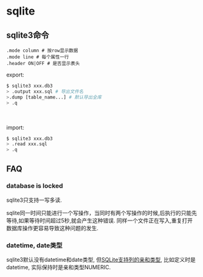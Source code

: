 # sqlite

## sqlite3命令
```
.mode column # 按row显示数据
.mode line # 每个属性一行
.header ON|OFF # 是否显示表头
```

export:
```sh
$ sqlite3 xxx.db3
> .output xxx.sql # 导出文件名
>.dump [table_name...] # 默认导出全库
> .q
```
　　

import:
```sh
$ sqlite3 xxx.db3
> .read xxx.sql
> .q
```

## FAQ
### database is locked
sqlite3只支持一写多读.

sqlite同一时间只能进行一个写操作，当同时有两个写操作的时候,后执行的只能先等待,如果等待时间超过5秒,就会产生这种错误. 同样一个文件正在写入,重复打开数据库操作更容易导致这种问题的发生.

### datetime, date类型
sqlite3默认没有datetime和date类型, 但[SQLite支持列的亲和类型](https://www.runoob.com/sqlite/sqlite-data-types.html), 比如定义时是datetime, 实际保持时是亲和类型NUMERIC.
